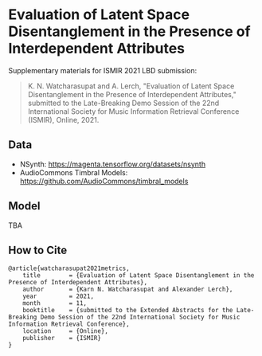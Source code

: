 # Evaluation of Latent Space Disentanglement in the Presence of Interdependent Attributes
Supplementary materials for ISMIR 2021 LBD submission:

> K. N. Watcharasupat and A. Lerch, "Evaluation of Latent Space Disentanglement in the Presence of Interdependent Attributes," submitted to the Late-Breaking Demo Session of the 22nd International Society for Music Information Retrieval Conference (ISMIR), Online, 2021.

## Data
- NSynth: https://magenta.tensorflow.org/datasets/nsynth
- AudioCommons Timbral Models: https://github.com/AudioCommons/timbral_models

## Model
TBA

## How to Cite
```
@article{watcharasupat2021metrics,
	title        = {Evaluation of Latent Space Disentanglement in the Presence of Interdependent Attributes},
	author       = {Karn N. Watcharasupat and Alexander Lerch},
	year         = 2021,
	month        = 11,
	booktitle    = {submitted to the Extended Abstracts for the Late-Breaking Demo Session of the 22nd International Society for Music Information Retrieval Conference},
	location     = {Online},
	publisher    = {ISMIR}
}
```

